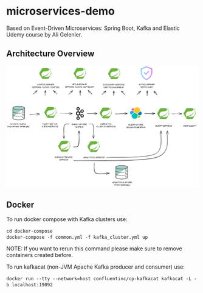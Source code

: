 # microservices-demo
Based on Event-Driven Microservices: Spring Boot, Kafka and Elastic Udemy course by Ali Gelenler.

## Architecture Overview

![](/architecture-overview.png)

## Docker
To run docker compose with Kafka clusters use:
```
cd docker-compose
docker-compose -f common.yml -f kafka_cluster.yml up
```
NOTE: If you want to rerun this command please make sure to remove containers created before.

To run kafkacat (non-JVM Apache Kafka producer and consumer) use:
```
docker run --tty --network=host confluentinc/cp-kafkacat kafkacat -L -b localhost:19092
```